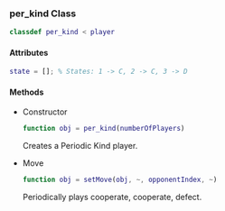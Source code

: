 ### per_kind Class
```matlab
classdef per_kind < player
```
#### Attributes
```matlab
state = []; % States: 1 -> C, 2 -> C, 3 -> D
```
#### Methods
- Constructor
    ```matlab
    function obj = per_kind(numberOfPlayers)
    ```
    Creates a Periodic Kind player.

- Move
    ```matlab
    function obj = setMove(obj, ~, opponentIndex, ~)
    ```
    Periodically plays cooperate, cooperate, defect.



